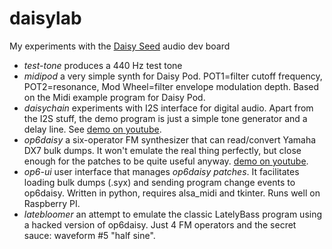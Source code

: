 # daisylab
My experiments with the [Daisy Seed](https://github.com/electro-smith) audio dev board

* *test-tone* produces a 440 Hz test tone
* *midipod* a very simple synth for Daisy Pod. POT1=filter cutoff frequency, POT2=resonance, Mod Wheel=filter envelope modulation depth. Based on the Midi example program for Daisy Pod.
* *daisychain* experiments with I2S interface for digital audio. Apart from the I2S stuff, the demo program is just a simple tone generator and a delay line. See [demo on youtube](https://www.youtube.com/watch?v=YQDG7EdbL3k).
* *op6daisy* a six-operator FM synthesizer that can read/convert Yamaha DX7 bulk dumps. It won't emulate the real thing perfectly, but close enough for the patches to be quite useful anyway.
  [demo on youtube](https://www.youtube.com/watch?v=WLHoCTW1DcI).
* *op6-ui* user interface that manages *op6daisy patches*. It facilitates loading bulk dumps (.syx) and sending program change events to op6daisy. Written in python, requires alsa_midi and tkinter. Runs well on Raspberry PI.
* *latebloomer* an attempt to emulate the classic LatelyBass program using a hacked version of op6daisy. Just 4 FM operators and the secret sauce: waveform #5 "half sine".
